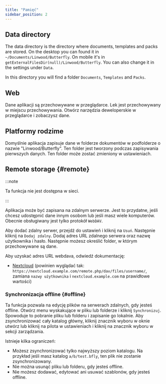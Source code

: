 ```yaml
---
title: "Pamięć"
sidebar_position: 2
---
```


## Data directory

The data directory is the directory where documents, templates and packs are stored. On the desktop you can found it in `~/Documents/Linwood/Butterfly`. On mobile it's in `getExternalFilesDir(null)/Linwood/Butterfly`. You can also change it in the settings under `Data`.

In this directory you will find a folder `Documents`, `Templates` and `Packs`.

## Web

Dane aplikacji są przechowywane w przeglądarce. Lek jest przechowywany w miejscu przechowywania. Otwórz narzędzia deweloperskie w przeglądarce i zobaczysz dane.

## Platformy rodzime

Domyślnie aplikacja zapisuje dane w folderze dokumentów w podfolderze o nazwie "Linwood/Butterfly". Ten folder jest tworzony podczas zapisywania pierwszych danych. Ten folder może zostać zmieniony w ustawieniach.

## Remote storage {#remote}

:::note

Ta funkcja nie jest dostępna w sieci.

:::

Aplikacja może być zapisana na zdalnym serwerze. Jest to przydatne, jeśli chcesz udostępnić dane innym osobom lub jeśli masz wiele komputerów. Obecnie obsługiwany jest tylko protokół `WebDAV`.

Aby dodać zdalny serwer, przejdź do ustawień i kliknij na `Usuń`. Następnie kliknij na `Dodaj zdalny`. Dodaj adres URL zdalnego serwera oraz nazwę użytkownika i hasło. Następnie możesz określić folder, w którym przechowywane są dane.

Aby uzyskać adres URL webdava, odwiedź dokumentację:

* [Nextcloud](https://docs.nextcloud.com/server/latest/user_manual/en/files/access_webdav.html) (powinien wyglądać tak: `https://nextcloud.example.com/remote.php/dav/files/username/`, zamiana `nazwy użytkownika` i `nextcloud.example.com` na prawidłowe wartości)

### Synchronizacja offline {#offline}

Ta funkcja pozwala na edycję plików na serwerach zdalnych, gdy jesteś offline. Otwórz menu wyskakujące w pliku lub folderze i kliknij `Synchronizuj`. Spowoduje to pobranie pliku lub folderu i zapisanie go lokalnie. Aby zsynchronizować cały katalog główny, kliknij znacznik wyboru w oknie utwórz lub kliknij na pilota w ustawieniach i kliknij na znacznik wyboru w sekcji zarządzania.

Istnieje kilka ograniczeń:

* Możesz zsynchronizować tylko najwyższy poziom katalogu. Na przykład jeśli masz katalog `a/b/test.bfly`, ten plik nie zostanie zsynchronizowany.
* Nie można usunąć pliku lub folderu, gdy jesteś offline.
* Nie możesz dodawać, edytować ani usuwać szablonów, gdy jesteś offline.
